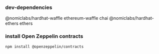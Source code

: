 ### dev-dependencies

@nomiclabs/hardhat-waffle
ethereum-waffle
chai
@nomiclabs/hardhat-ethers
ethers

### install Open Zeppelin contracts

```
npm install @openzeppelin/contracts
```
